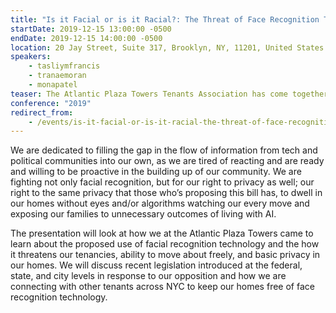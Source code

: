 ```yaml
---
title: "Is it Facial or is it Racial?: The Threat of Face Recognition Technology in NYC Housing"
startDate: 2019-12-15 13:00:00 -0500
endDate: 2019-12-15 14:00:00 -0500
location: 20 Jay Street, Suite 317, Brooklyn, NY, 11201, United States
speakers:
    - tasliymfrancis
    - tranaemoran
    - monapatel
teaser: The Atlantic Plaza Towers Tenants Association has come together to speak out against proposals for facial recognition systems in residential spaces throughout the city. Facial recognition technology is an unnecessary evil being forced on marginalized communities of color in gentrifying areas that are already being over surveilled in some cases.
conference: "2019"
redirect_from:
    - /events/is-it-facial-or-is-it-racial-the-threat-of-face-recognition-technology-in-nyc-housing
---
```


We are dedicated to filling the gap in the flow of information from tech and political communities into our own, as we are tired of reacting and are ready and willing to be proactive in the building up of our community. We are fighting not only facial recognition, but for our right to privacy as well; our right to the same privacy that those who&rsquo;s proposing this bill has, to dwell in our homes without eyes and/or algorithms watching our every move and exposing our families to unnecessary outcomes of living with AI.

The presentation will look at how we at the Atlantic Plaza Towers came to learn about the proposed use of facial recognition technology and the how it threatens our tenancies, ability to move about freely, and basic privacy in our homes. We will discuss recent legislation introduced at the federal, state, and city levels in response to our opposition and how we are connecting with other tenants across NYC to keep our homes free of face recognition technology.
